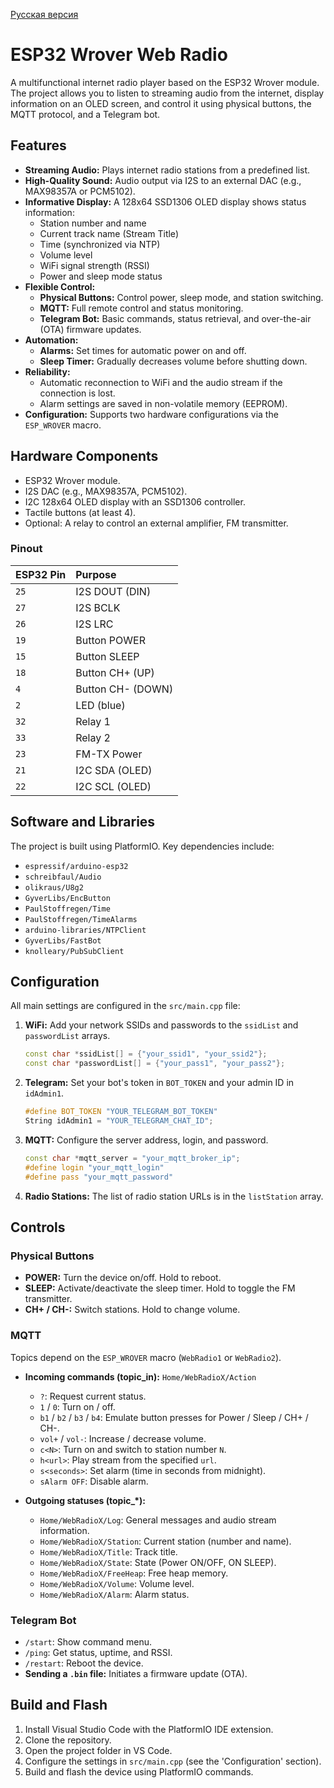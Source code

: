 [Русская версия](README.md)

# ESP32 Wrover Web Radio

A multifunctional internet radio player based on the ESP32 Wrover module. The project allows you to listen to streaming audio from the internet, display information on an OLED screen, and control it using physical buttons, the MQTT protocol, and a Telegram bot.

## Features

- **Streaming Audio:** Plays internet radio stations from a predefined list.
- **High-Quality Sound:** Audio output via I2S to an external DAC (e.g., MAX98357A or PCM5102).
- **Informative Display:** A 128x64 SSD1306 OLED display shows status information:
  - Station number and name
  - Current track name (Stream Title)
  - Time (synchronized via NTP)
  - Volume level
  - WiFi signal strength (RSSI)
  - Power and sleep mode status
- **Flexible Control:**
  - **Physical Buttons:** Control power, sleep mode, and station switching.
  - **MQTT:** Full remote control and status monitoring.
  - **Telegram Bot:** Basic commands, status retrieval, and over-the-air (OTA) firmware updates.
- **Automation:**
  - **Alarms:** Set times for automatic power on and off.
  - **Sleep Timer:** Gradually decreases volume before shutting down.
- **Reliability:**
  - Automatic reconnection to WiFi and the audio stream if the connection is lost.
  - Alarm settings are saved in non-volatile memory (EEPROM).
- **Configuration:** Supports two hardware configurations via the `ESP_WROVER` macro.

## Hardware Components

- ESP32 Wrover module.
- I2S DAC (e.g., MAX98357A, PCM5102).
- I2C 128x64 OLED display with an SSD1306 controller.
- Tactile buttons (at least 4).
- Optional: A relay to control an external amplifier, FM transmitter.

### Pinout

| ESP32 Pin | Purpose           |
| :-------- | :---------------- |
| `25`      | I2S DOUT (DIN)    |
| `27`      | I2S BCLK          |
| `26`      | I2S LRC           |
| `19`      | Button POWER      |
| `15`      | Button SLEEP      |
| `18`      | Button CH+ (UP)   |
| `4`       | Button CH- (DOWN) |
| `2`       | LED (blue)        |
| `32`      | Relay 1           |
| `33`      | Relay 2           |
| `23`      | FM-TX Power       |
| `21`      | I2C SDA (OLED)    |
| `22`      | I2C SCL (OLED)    |

## Software and Libraries

The project is built using PlatformIO. Key dependencies include:

- `espressif/arduino-esp32`
- `schreibfaul/Audio`
- `olikraus/U8g2`
- `GyverLibs/EncButton`
- `PaulStoffregen/Time`
- `PaulStoffregen/TimeAlarms`
- `arduino-libraries/NTPClient`
- `GyverLibs/FastBot`
- `knolleary/PubSubClient`

## Configuration

All main settings are configured in the `src/main.cpp` file:

1.  **WiFi:** Add your network SSIDs and passwords to the `ssidList` and `passwordList` arrays.

    ```cpp
    const char *ssidList[] = {"your_ssid1", "your_ssid2"};
    const char *passwordList[] = {"your_pass1", "your_pass2"};
    ```

2.  **Telegram:** Set your bot's token in `BOT_TOKEN` and your admin ID in `idAdmin1`.

    ```cpp
    #define BOT_TOKEN "YOUR_TELEGRAM_BOT_TOKEN"
    String idAdmin1 = "YOUR_TELEGRAM_CHAT_ID";
    ```

3.  **MQTT:** Configure the server address, login, and password.

    ```cpp
    const char *mqtt_server = "your_mqtt_broker_ip";
    #define login "your_mqtt_login"
    #define pass "your_mqtt_password"
    ```

4.  **Radio Stations:** The list of radio station URLs is in the `listStation` array.

## Controls

### Physical Buttons

- **POWER:** Turn the device on/off. Hold to reboot.
- **SLEEP:** Activate/deactivate the sleep timer. Hold to toggle the FM transmitter.
- **CH+ / CH-:** Switch stations. Hold to change volume.

### MQTT

Topics depend on the `ESP_WROVER` macro (`WebRadio1` or `WebRadio2`).

- **Incoming commands (topic_in):** `Home/WebRadioX/Action`

  - `?`: Request current status.
  - `1` / `0`: Turn on / off.
  - `b1` / `b2` / `b3` / `b4`: Emulate button presses for Power / Sleep / CH+ / CH-.
  - `vol+` / `vol-`: Increase / decrease volume.
  - `c<N>`: Turn on and switch to station number `N`.
  - `h<url>`: Play stream from the specified `url`.
  - `s<seconds>`: Set alarm (time in seconds from midnight).
  - `sAlarm OFF`: Disable alarm.

- **Outgoing statuses (topic\_\*):**
  - `Home/WebRadioX/Log`: General messages and audio stream information.
  - `Home/WebRadioX/Station`: Current station (number and name).
  - `Home/WebRadioX/Title`: Track title.
  - `Home/WebRadioX/State`: State (Power ON/OFF, ON SLEEP).
  - `Home/WebRadioX/FreeHeap`: Free heap memory.
  - `Home/WebRadioX/Volume`: Volume level.
  - `Home/WebRadioX/Alarm`: Alarm status.

### Telegram Bot

- `/start`: Show command menu.
- `/ping`: Get status, uptime, and RSSI.
- `/restart`: Reboot the device.
- **Sending a `.bin` file:** Initiates a firmware update (OTA).

## Build and Flash

1.  Install Visual Studio Code with the PlatformIO IDE extension.
2.  Clone the repository.
3.  Open the project folder in VS Code.
4.  Configure the settings in `src/main.cpp` (see the 'Configuration' section).
5.  Build and flash the device using PlatformIO commands.
